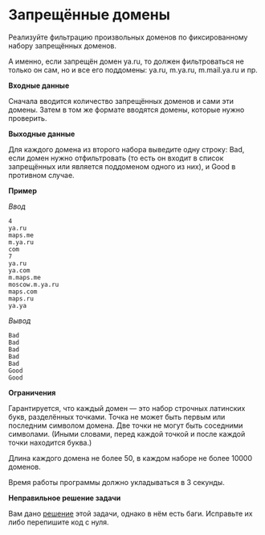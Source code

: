 # Запрещённые домены

Реализуйте фильтрацию произвольных доменов по фиксированному набору запрещённых доменов.

А именно, если запрещён домен ya.ru, то должен фильтроваться не только он сам, но и все его поддомены: ya.ru, m.ya.ru, m.mail.ya.ru и пр.

**Входные данные**

Сначала вводится количество запрещённых доменов и сами эти домены. Затем в том же формате вводятся домены, которые нужно проверить.

**Выходные данные**

Для каждого домена из второго набора выведите одну строку: Bad, если домен нужно отфильтровать (то есть он входит в список запрещённых или является поддоменом одного из них), и Good в противном случае.

**Пример**

*Ввод*
```
4
ya.ru
maps.me
m.ya.ru
com
7
ya.ru
ya.com
m.maps.me
moscow.m.ya.ru
maps.com
maps.ru
ya.ya
```
*Вывод*
```
Bad
Bad
Bad
Bad
Bad
Good
Good
```
**Ограничения**

Гарантируется, что каждый домен — это набор строчных латинских букв, разделённых точками. Точка не может быть первым или последним символом домена. Две точки не могут быть соседними символами. (Иными словами, перед каждой точкой и после каждой точки находится буква.)

Длина каждого домена не более 50, в каждом наборе не более 10000 доменов.

Время работы программы должно укладываться в 3 секунды.

**Неправильное решение задачи**

Вам дано [решение](https://d3c33hcgiwev3.cloudfront.net/FZ-Ys_yJEei5Kg7DUflKxA_160251d0fc8911e8b119e5631a4c5994_domains_bad_wa.cpp?Expires=1557878400&Signature=He-uS05Dt8eSdI0eJXngT08f54YE9iwSncJYi2q0nqua88Cz~dGUU7OXLGXibZ5HwROdoZ-j4H7UzrP5bJX4xngY-r0rQqeUUf~MO2W9Z9xB4rzDrC5tZgqGGRCTAIUquh-mLbhHEQyq6l3EqB0t6yRklAYhl6LIldn7XfGjm1s_&Key-Pair-Id=APKAJLTNE6QMUY6HBC5A) этой задачи, однако в нём есть баги. Исправьте их либо перепишите код с нуля.
